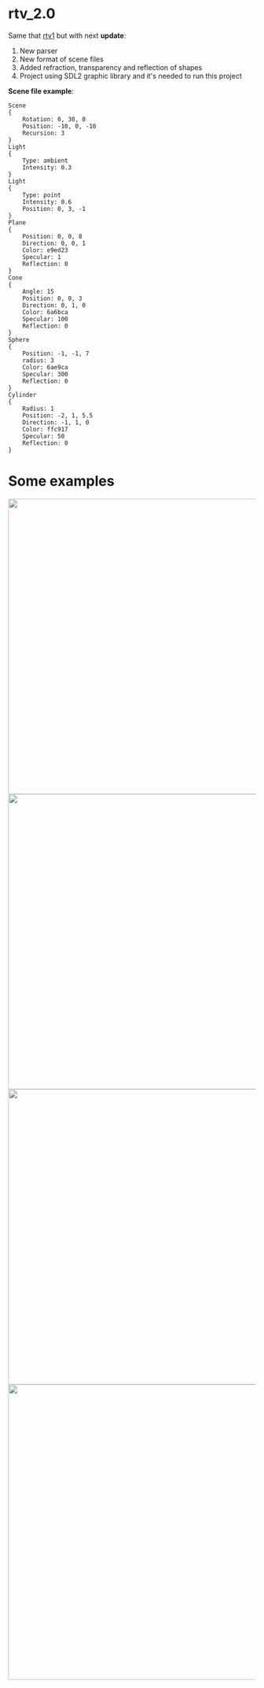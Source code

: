 # rtv_2.0

Same that [rtv1](https://github.com/kmieshko/rtv1#rtv1) but with next **update**:

1. New parser
2. New format of scene files
3. Added refraction, transparency and reflection of shapes
4. Project using SDL2 graphic library and it's needed to run this project

**Scene file example**:

```
Scene
{
	Rotation: 0, 30, 0
	Position: -10, 0, -10
	Recursion: 3
}
Light
{
	Type: ambient
	Intensity: 0.3
}
Light
{
	Type: point
	Intensity: 0.6
	Position: 0, 3, -1
}
Plane
{
	Position: 0, 0, 8
	Direction: 0, 0, 1
	Color: e9ed23
	Specular: 1
	Reflection: 0
}
Cone
{
	Angle: 15
	Position: 0, 0, 3
	Direction: 0, 1, 0
	Color: 6a6bca
	Specular: 100
	Reflection: 0
}
Sphere
{
	Position: -1, -1, 7
	radius: 3
	Color: 6ae9ca
	Specular: 300
	Reflection: 0
}
Cylinder
{
	Radius: 1
	Position: -2, 1, 5.5
	Direction: -1, 1, 0
	Color: ffc917
	Specular: 50
	Reflection: 0
}
```

# Some examples

<p align="center">
<img src="https://github.com/kmieshko/rtv_2.0/tree/master/examples/reflect_coube.png" width=600>
<img src="https://github.com/kmieshko/rtv_2.0/tree/master/examples/scene2.png" width=600>
<img src="https://github.com/kmieshko/rtv_2.0/tree/master/examples/test2.png" width=600>
<img src="https://github.com/kmieshko/rtv_2.0/tree/master/examples/transparency_coube.png" width=600>
</p>
